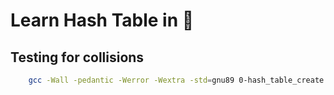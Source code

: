 # Learn Hash Table in 🐍

## Testing for collisions

```sh
    gcc -Wall -pedantic -Werror -Wextra -std=gnu89 0-hash_table_create.c 1-djb2.c 2-key_index.c 3-hash_table_set.c 6-hash_table_delete.c collision_test.c -o collision_test
```
